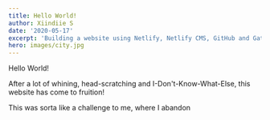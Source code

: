 ```yaml
---
title: Hello World!
author: Xiindiie S
date: '2020-05-17'
excerpt: 'Building a website using Netlify, Netlify CMS, GitHub and Gatsby.'
hero: images/city.jpg
---
```

Hello World!

After a lot of whining, head-scratching and I-Don't-Know-What-Else, this website has come to fruition! 

This was sorta like a challenge to me, where I abandon
